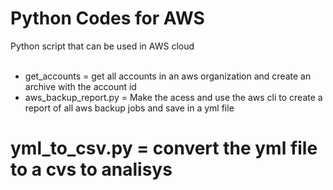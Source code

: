 # Python Codes for AWS<br>
Python script that can be used in AWS cloud<br>
<br>
* get_accounts = get all accounts in an aws organization and create an archive with the account id<br>
* aws_backup_report.py = Make the acess and use the aws cli to create a report of all aws backup jobs and save in a yml file<br>
# yml_to_csv.py = convert the yml file to a cvs to analisys
